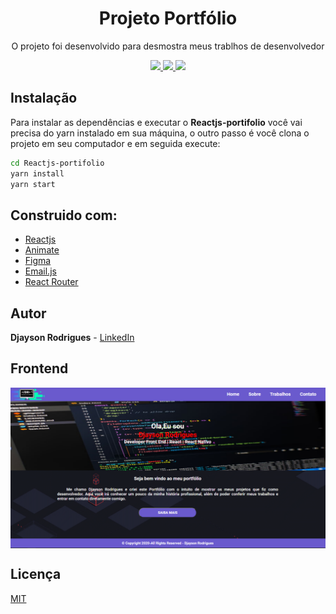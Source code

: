 <p align="center"></img></p>
<h1 align="center">Projeto Portfólio</h1>
<p align="center">O projeto foi desenvolvido para desmostra meus trablhos de desenvolvedor</p>

<p align="center">
  <a aria-label="Versão do React" href="https://github.com/facebook/react/blob/master/CHANGELOG.md#16131-march-19-2020">
      <img src="https://img.shields.io/badge/React-16.13.1-informational?logo=react"></img>
    </a>
   <a aria-label="Animate" href="https://animate.style/#javascript">
    <img src="https://img.shields.io/badge/Animate.css-4.1.0-informational?"></img>
  </a>
  
   <a aria-label="Email.js" href="https://www.emailjs.com/">
    <img src="https://img.shields.io/badge/Emailjs-2.6.3-red"></img>
  </a>

  </p>

  ## Instalação 
Para instalar as dependências e executar o **Reactjs-portifolio** você vai precisa do yarn instalado em sua máquina, o outro passo é você clona o projeto em seu computador e em seguida execute:

```bash
cd Reactjs-portifolio
yarn install
yarn start
```
## Construido com:
* [Reactjs](https://github.com/facebook/react/blob/master/CHANGELOG.md#16131-march-19-2020)  
* [Animate](https://animate.style/#javascript)
* [Figma](https://figma.com/) 
* [Email.js](https://www.emailjs.com/) 
* [React Router](https://reactrouter.com/web/guides/quick-start) 

## Autor
**Djayson Rodrigues** - [LinkedIn](https://br.linkedin.com/in/djaysonrodrigues)



## Frontend

<img align="center" src="https://github.com/Djaysson/Reactjs-portifolio/blob/master/src/assets/home.png" >

## Licença
[MIT](./LICENSE)

